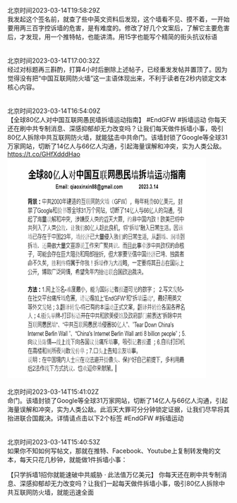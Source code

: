 北京时间2023-03-14T19:58:29Z<br>我发起这个签名前，就查了些中英文资料后发现，这个墙看不见、摸不着，一开始要用两三百字控诉墙的危害，是有难度的。修改了好几个文案后，了解它主要危害后，才发现，用一个推特帖，也能讲清。用15字也能写个精简的街头抗议标语<br><br><br>北京时间2023-03-14T17:00:32Z<br>经过对标题再三斟酌，打算4小时后删除上述帖子，已经重发发帖并置顶了。因为觉得没有把“中国互联网防火墙”这一主语体现出来，不利于读者在2秒内锁定文本核心内容。<br><br><br>北京时间2023-03-14T16:54:09Z<br>【全球80亿人对中国互联网愚民墙拆墙运动指南】
#EndGFW #拆墙运动
你每天还在刷中共专制消息、深感抑郁却无力改变吗？让我们每天做件拆墙小事，吸引80亿人拆除中共互联网防火墙，就能猛击中共命门。该墙封锁了Google等全球31万家网站，切断了14亿人与66亿人沟通，引起海量误解和冲突，实为人类公敌。 https://t.co/GHfXdddHao<br><img src='/temp/image/2023/w-Month-3/1635564964793696256_0.jpg' width='450' height='500'><br><br>北京时间2023-03-14T15:41:02Z<br>命门。该墙封锁了Google等全球31万家网站，切断了14亿人与66亿人沟通，引起海量误解和冲突，实为人类公敌。此滔天大罪可分分钟锁定证据，让我们尽早将其抬进联合国裁决。详情请点击以下2个标签 #EndGFW #拆墙运动<br><br><br>北京时间2023-03-14T15:40:53Z<br>如果你不知如何写帖文，那就在推特、Facebook、Youtube上复制转发俺的文本，每天只花几秒钟，就能做1件拆墙小事：

【只学拆墙1招你就能速破中共威胁 · 此法值万亿美元】
你每天还在刷中共专制消息、深感抑郁却无力改变吗？让我们一起每天做件拆墙小事，吸引80亿人拆除中共互联网防火墙，就能迅速全面<br><br><br>